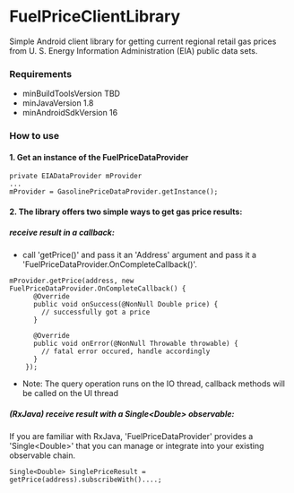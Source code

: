 # FuelPriceClientLibrary

Simple Android client library for getting current regional retail gas prices from U. S. Energy 
Information Administration (EIA) public data sets.

### Requirements ###
* minBuildToolsVersion TBD
* minJavaVersion 1.8
* minAndroidSdkVersion 16

### How to use ###

#### 1. Get an instance of the FuelPriceDataProvider ####
```
private EIADataProvider mProvider
...
mProvider = GasolinePriceDataProvider.getInstance();
```

#### 2. The library offers two simple ways to get gas price results: ####

##### receive result in a callback: #####
- call 'getPrice()' and pass it an 'Address' argument and pass it a 'FuelPriceDataProvider.OnCompleteCallback()'.
```
mProvider.getPrice(address, new FuelPriceDataProvider.OnCompleteCallback() {
      @Override
      public void onSuccess(@NonNull Double price) {
        // successfully got a price
      }

      @Override
      public void onError(@NonNull Throwable throwable) {
        // fatal error occured, handle accordingly
      }
    });
```
- Note: The query operation runs on the IO thread, callback methods will be called on the UI thread

##### (RxJava) receive result with a Single\<Double> observable: #####
If you are familiar with RxJava, 'FuelPriceDataProvider' provides a 'Single\<Double>' that you can manage or integrate into your existing observable chain.

```
Single<Double> SinglePriceResult = getPrice(address).subscribeWith()....;
  
```